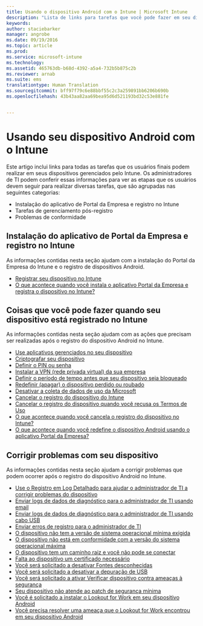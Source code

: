 ```yaml
---
title: Usando o dispositivo Android com o Intune | Microsoft Intune
description: "Lista de links para tarefas que você pode fazer em seu dispositivo móvel Android quando o dispositivo é registrado no Intune"
keywords: 
author: staciebarker
manager: angrobe
ms.date: 09/19/2016
ms.topic: article
ms.prod: 
ms.service: microsoft-intune
ms.technology: 
ms.assetid: 465763db-b68d-4392-a5a4-732b5b875c2b
ms.reviewer: arnab
ms.suite: ems
translationtype: Human Translation
ms.sourcegitcommit: bff97f79c6e88bbf55c2c3a259891bb6206b690b
ms.openlocfilehash: 43b43aa82aa69bea95d6d521193bd32c53e881fe


---
```



# Usando seu dispositivo Android com o Intune

Este artigo inclui links para todas as tarefas que os usuários finais podem realizar em seus dispositivos gerenciados pelo Intune. Os administradores de TI podem conferir essas informações para ver as etapas que os usuários devem seguir para realizar diversas tarefas, que são agrupadas nas seguintes categorias:

- Instalação do aplicativo de Portal da Empresa e registro no Intune
- Tarefas de gerenciamento pós-registro
- Problemas de conformidade

## Instalação do aplicativo de Portal da Empresa e registro no Intune

As informações contidas nesta seção ajudam com a instalação do Portal da Empresa do Intune e o registro de dispositivos Android.

- [Registrar seu dispositivo no Intune](enroll-your-device-in-Intune-android.md)
- [O que acontece quando você instala o aplicativo Portal da Empresa e registra o dispositivo no Intune?](what-happens-if-you-install-the-company-portal-app-and-enroll-your-device-in-intune-android.md)

## Coisas que você pode fazer quando seu dispositivo está registrado no Intune

As informações contidas nesta seção ajudam com as ações que precisam ser realizadas após o registro do dispositivo Android no Intune.

- [Use aplicativos gerenciados no seu dispositivo](use-managed-apps-on-your-device-android.md)
- [Criptografar seu dispositivo](encrypt-your-device-android.md)
- [Definir o PIN ou senha](set-your-pin-or-password-android.md)
- [Instalar a VPN (rede privada virtual) da sua empresa](install-your-companys-virtual-private-network-VPN-android.md)
- [Definir o período de tempo antes que seu dispositivo seja bloqueado](set-the-amount-of-time-before-your-device-is-locked-android.md)
- [Redefinir (apagar) o dispositivo perdido ou roubado](reset-erase-your-lost-or-stolen-device-android.md)
- [Desativar a coleta de dados de uso da Microsoft](turn-off-microsoft-usage-data-collection-android.md)
- [Cancelar o registro do dispositivo do Intune](unenroll-your-device-from-intune-android.md)
- [Cancelar o registro do dispositivo quando você recusa os Termos de Uso](unenroll-your-device-from-intune-if-you-declined-terms-of-use-android.md)
- [O que acontece quando você cancela o registro do dispositivo no Intune?](what-happens-if-you-unenroll-your-device-from-intune-android.md)
- [O que acontece quando você redefine o dispositivo Android usando o aplicativo Portal da Empresa?](what-happens-if-you-reset-your-device-using-the-company-portal-android.md)
<!--- - [What is the Rights Management sharing app?](what-is-the-rms-sharing-app-android.md) --->

## Corrigir problemas com seu dispositivo

As informações contidas nesta seção ajudam a corrigir problemas que podem ocorrer após o registro do dispositivo Android no Intune.

- [Use o Registro em Log Detalhado para ajudar o administrador de TI a corrigir problemas do dispositivo](use-verbose-logging-to-help-your-it-administrator-fix-device-issues-android.md)
- [Enviar logs de dados de diagnóstico para o administrador de TI usando email](send-diagnostic-data-logs-to-your-it-administrator-using-email-android.md)
- [Enviar logs de dados de diagnóstico para o administrador de TI usando cabo USB](send-diagnostic-data-logs-to-your-it-administrator-using-a-usb-cable-android.md)
- [Enviar erros de registro para o administrador de TI](send-enrollment-errors-to-your-it-administrator-android.md)
- [O dispositivo não tem a versão de sistema operacional mínima exigida](device-doesnt-have-the-required-minimum-operating-system-version-android.md)
- [O dispositivo não está em conformidade com a versão do sistema operacional máxima](device-doesnt-comply-with-maximum-operating-system-version-android.md)
- [O dispositivo tem um caminho raiz e você não pode se conectar](your-device-is-rooted-and-you-cant-connect-android.md)
- [Falta ao dispositivo um certificado necessário](your-device-is-missing-a-required-certificate-android.md)
- [Você será solicitado a desativar Fontes desconhecidas](you-are-asked-to-turn-off-unknown-sources-android.md)
- [Você será solicitado a desativar a depuração de USB](you-are-asked-to-turn-off-usb-debugging-android.md)
- [Você será solicitado a ativar Verificar dispositivo contra ameaças à segurança](you-are-asked-to-turn-on-scan-device-for-security-threats-android.md)
- [Seu dispositivo não atende ao patch de segurança mínima](your-device-does-not-meet-the-minimum-security-patch-android.md)
- [Você é solicitado a instalar o Lookout for Work em seu dispositivo Android](you-are-prompted-to-install-lookout-for-work-android.md)
- [Você precisa resolver uma ameaça que o Lookout for Work encontrou em seu dispositivo Android](you-need-to-resolve-a-threat-found-by-lookout-for-work-android.md)



<!--HONumber=Sep16_HO3-->


